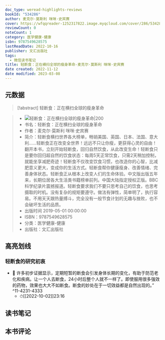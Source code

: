 ```yaml
---
doc_type: weread-highlights-reviews
bookId: "534286"
author: 麦克尔·莫斯利 咪咪·史宾赛
cover: https://wfqqreader-1252317822.image.myqcloud.com/cover/286/534286/t7_534286.jpg
reviewCount: 0
noteCount: 1
category: 医学健康-健康
isbn: 9787549628575
lastReadDate: 2022-10-16
publisher: 文汇出版社
tags:
  - 微信读书笔记
title: 轻断食：正在横扫全球的瘦身革命-麦克尔·莫斯利 咪咪·史宾赛
date created: 2022-11-12
date modified: 2023-03-08
---
```


## 元数据

>[!abstract] 轻断食：正在横扫全球的瘦身革命

> - ![轻断食：正在横扫全球的瘦身革命|200](https://wfqqreader-1252317822.image.myqcloud.com/cover/286/534286/t7_534286.jpg)
> - 书名：轻断食：正在横扫全球的瘦身革命
> - 作者：麦克尔·莫斯利 咪咪·史宾赛
> - 简介：轻断食横扫世界各大榜单，畅销美国、英国、日本、法国、意大利……轻断食正在改变全世界！远远不只让你瘦，更获得心灵的自由！翻开本书，立刻开始轻断食，回归自然饮食，从此改变生命！轻断食只是要你回归超自然的饮食状态：每周5天正常饮食，只需2天稍加控制，就能坐享减肥奇迹！轻断食不仅改变饮食习惯，也改造你的心智，比减肥意义更大，变成你的生活方式。轻断食帮你健康瘦身、改善情绪、完善身体状态。轻断食正从根本上改变人们的生命体验。中文版出版五年来，长期位居各大生活类书籍榜单前列。中国大陆指定授权正版。BBC科学纪录片震撼报道。轻断食要求我们不要只思考自己的饮食，也思考摄取的时机。没有复杂的规矩要遵守。做法有弹性，简单明了，执行容易。不用天天跟热量搏斗，完全没有一般节食计划的无趣与挫败，也不会破坏生活的品质。
> - 出版时间 2019-05-01 00:00:00
> - ISBN：9787549628575
> - 分类：医学健康-健康
> - 出版社：文汇出版社

## 高亮划线

### 轻断食的研究初衷

- 📌 许多初步证据显示，定期短暂的断食会引发身体长期的变化，有助于防范老化和疾病。让一个人去断食，24小时后整个人就不一样了。即使服用很多强效的药物，效果也大大不如断食。断食的妙处在于一切效益都是自然出现的。” ^11-4231-4333
	- ⏱[[2022-10-02]]23:16

## 读书笔记

## 本书评论
